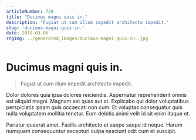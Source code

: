 ```yaml
---
articleNumber: 729
title: "Ducimus magni quis in."
description: "Fugiat ut cum illum impedit architecto impedit."
slug: 'ducimus-magni-quis-in.'
date: 2019-03-06
rngImg: ../generated_images/ducimus-magni-quis-in..jpg
---
```


# Ducimus magni quis in.

> Fugiat ut cum illum impedit architecto impedit.

Dolor dolores quia ipsa dolores reiciendis. Aspernatur reprehenderit omnis est aliquid magni. Magnam est quas aut at. Explicabo qui dolor voluptatibus perspiciatis ipsam quis occaecati non cum. Et voluptas consequatur quis nulla voluptatem mollitia tenetur. Eum debitis animi velit id sit enim itaque et.
 Pariatur quaerat amet. Facilis architecto et saepe saepe id neque. Harum numquam consequuntur excepturi culpa nesciunt odit cum et suscipit.
